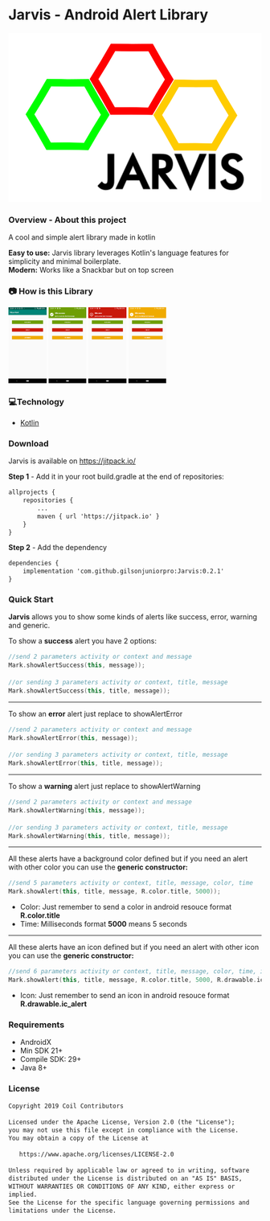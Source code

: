 # Jarvis - Android Alert Library

﻿![Image of Jarvis Logo](jarvis_logo_v2.svg)

### **Overview - About this project**
A cool and simple alert library made in kotlin

<b>Easy to use:</b> Jarvis library leverages Kotlin's language features for simplicity and minimal boilerplate.<br />
<b>Modern:</b> Works like a Snackbar but on top screen

### 📷 How is this Library
<img src="Screenshot_20200127-233947.png" width="15%"></img>
<img src="Screenshot_20200127-233953.png" width="15%"></img>
<img src="Screenshot_20200127-233957.png" width="15%"></img>
<img src="Screenshot_20200127-234001.png" width="15%"></img>

### 💻Technology
- [Kotlin](https://kotlinlang.org/)

### Download
Jarvis is available on https://jitpack.io/

<b>Step 1</b> - Add it in your root build.gradle at the end of repositories:
```
allprojects {
    repositories {
        ...
        maven { url 'https://jitpack.io' }
    }
}
```
<b>Step 2</b> - Add the dependency
```
dependencies {
    implementation 'com.github.gilsonjuniorpro:Jarvis:0.2.1'
}
```

### Quick Start
**Jarvis** allows you to show some kinds of alerts like success, error, warning and generic.

To show a <b>success</b> alert you have 2 options:
```kotlin
//send 2 parameters activity or context and message
Mark.showAlertSuccess(this, message));

//or sending 3 parameters activity or context, title, message
Mark.showAlertSuccess(this, title, message));
```
---
To show an <b>error</b> alert just replace to showAlertError
```kotlin
//send 2 parameters activity or context and message
Mark.showAlertError(this, message));

//or sending 3 parameters activity or context, title, message
Mark.showAlertError(this, title, message));
```
---
To show a <b>warning</b> alert just replace to showAlertWarning
```kotlin
//send 2 parameters activity or context and message
Mark.showAlertWarning(this, message));

//or sending 3 parameters activity or context, title, message
Mark.showAlertWarning(this, title, message));
```
---
All these alerts have a background color defined but if you need an alert with other color you can use the <b>generic constructor:</b>
```kotlin
//send 5 parameters activity or context, title, message, color, time
Mark.showAlert(this, title, message, R.color.title, 5000));
```
- Color: Just remember to send a color in android resouce format <b>R.color.title</b> 
- Time: Milliseconds format <b>5000</b> means 5 seconds
---
All these alerts have an icon defined but if you need an alert with other icon you can use the <b>generic constructor:</b>
```kotlin
//send 6 parameters activity or context, title, message, color, time, icon
Mark.showAlert(this, title, message, R.color.title, 5000, R.drawable.ic_alert));
```
- Icon: Just remember to send an icon in android resouce format <b>R.drawable.ic_alert</b> 

### Requirements
- AndroidX
- Min SDK 21+
- Compile SDK: 29+
- Java 8+

### License
```
Copyright 2019 Coil Contributors

Licensed under the Apache License, Version 2.0 (the "License");
you may not use this file except in compliance with the License.
You may obtain a copy of the License at

   https://www.apache.org/licenses/LICENSE-2.0

Unless required by applicable law or agreed to in writing, software
distributed under the License is distributed on an "AS IS" BASIS,
WITHOUT WARRANTIES OR CONDITIONS OF ANY KIND, either express or implied.
See the License for the specific language governing permissions and
limitations under the License.
```
